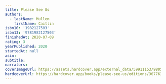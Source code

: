 ```yaml
---
title: Please See Us
authors:
  - lastName: Mullen
    firstName: Caitlin
isbn10: '1982127503'
isbn13: '9781982127503'
finishedAt: 2020-07-09
rating: 3
yearPublished: 2020
startedAt: null
asin:
subtitle:
narrators:
coverImageUrl: https://assets.hardcover.app/external_data/59911153/98054697d07e3200f26a42d06f7d8f75042ea8af.jpeg
hardcoverUrl: https://hardcover.app/books/please-see-us/editions/30776380
---
```

